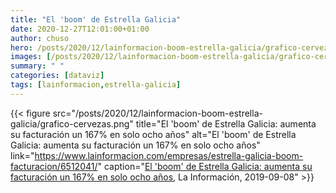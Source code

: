 ```yaml
---
title: "El 'boom' de Estrella Galicia"
date: 2020-12-27T12:01:00+01:00
author: chuso
hero: /posts/2020/12/lainformacion-boom-estrella-galicia/grafico-cervezas.png
images: [/posts/2020/12/lainformacion-boom-estrella-galicia/grafico-cervezas.png]
summary: " "
categories: [dataviz]
tags: [lainformacion,estrella-galicia]
---
```


{{< figure src="/posts/2020/12/lainformacion-boom-estrella-galicia/grafico-cervezas.png" title="El 'boom' de Estrella Galicia: aumenta su facturación un 167% en solo ocho años" alt="El 'boom' de Estrella Galicia: aumenta su facturación un 167% en solo ocho años" link="https://www.lainformacion.com/empresas/estrella-galicia-boom-facturacion/6512041/" caption="[El 'boom' de Estrella Galicia: aumenta su facturación un 167% en solo ocho años](https://www.lainformacion.com/empresas/estrella-galicia-boom-facturacion/6512041/), La Información, 2019-09-08" >}}
